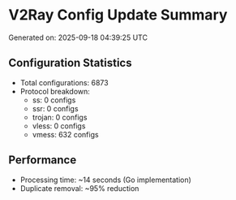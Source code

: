 # V2Ray Config Update Summary
Generated on: 2025-09-18 04:39:25 UTC

## Configuration Statistics
- Total configurations: 6873
- Protocol breakdown:
  - ss: 0 configs
  - ssr: 0 configs
  - trojan: 0 configs
  - vless: 0 configs
  - vmess: 632 configs

## Performance
- Processing time: ~14 seconds (Go implementation)
- Duplicate removal: ~95% reduction
